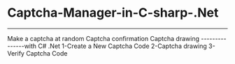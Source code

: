 # Captcha-Manager-in-C-sharp-.Net
---------------------------------
Make a captcha at random 
Captcha confirmation 
Captcha drawing 
---------------with C# .Net
1-Create a New Captcha Code
2-Captcha drawing
3-Verify Captcha Code

